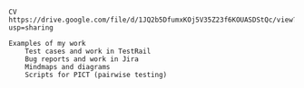     CV
    https://drive.google.com/file/d/1JQ2b5DfumxKOj5V35Z23f6KOUASDStQc/view?usp=sharing

    Examples of my work
        Test cases and work in TestRail
        Bug reports and work in Jira
        Mindmaps and diagrams
        Scripts for PICT (pairwise testing)

